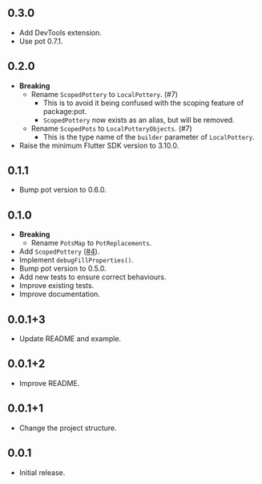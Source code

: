 ## 0.3.0

- Add DevTools extension.
- Use pot 0.7.1.

## 0.2.0

- **Breaking**
    - Rename `ScopedPottery` to `LocalPottery`. (#7)
        - This is to avoid it being confused with the scoping feature of package:pot.
        - `ScopedPottery` now exists as an alias, but will be removed.
    - Rename `ScopedPots` to `LocalPotteryObjects`. (#7)
        - This is the type name of the `builder` parameter of `LocalPottery`.
- Raise the minimum Flutter SDK version to 3.10.0.

## 0.1.1

- Bump pot version to 0.6.0.

## 0.1.0

- **Breaking**
    - Rename `PotsMap` to `PotReplacements`.
- Add `ScopedPottery` ([#4]).
- Implement `debugFillProperties()`.
- Bump pot version to 0.5.0.
- Add new tests to ensure correct behaviours.
- Improve existing tests.
- Improve documentation.

## 0.0.1+3

- Update README and example.

## 0.0.1+2

- Improve README.

## 0.0.1+1

- Change the project structure.

## 0.0.1

- Initial release.

[#4]: https://github.com/kaboc/pot/pull/4
[#7]: https://github.com/kaboc/pot/pull/7
